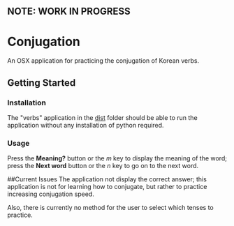 ## NOTE: WORK IN PROGRESS
# Conjugation

An OSX application for practicing the conjugation of Korean verbs.

## Getting Started
### Installation
The "verbs" application in the [dist](dist) folder should be able to run the application without any installation of python required.
### Usage
Press the **Meaning?** button or the *m* key to display the meaning of the word; press the **Next word** button or the *n* key to go on to the next word.

##Current Issues
The application not display the correct answer; this application is not for learning how to conjugate, but rather to practice increasing conjugation speed.

Also, there is currently no method for the user to select which tenses to practice.
